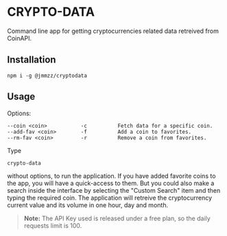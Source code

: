 # CRYPTO-DATA

Command line app for getting cryptocurrencies related data retreived from CoinAPI.

## Installation

	npm i -g @jmmzz/cryptodata


## Usage

Options:

	--coin <coin> 			-c 			Fetch data for a specific coin.	
	--add-fav <coin> 		-f 			Add a coin to favorites.
	--rm-fav <coin> 		-r			Remove a coin from favorites.

Type

	crypto-data
without options, to run the application. If you have added favorite coins to the app, you will have a quick-access to them. But you could also make a search inside the interface by selecting the "Custom Search" item and then typing the required coin. The application will retreive the cryptocurrency current value and its volume in one hour, day and month.

> **Note:** The API Key used is released under a free plan, so the daily requests limit is 100.
